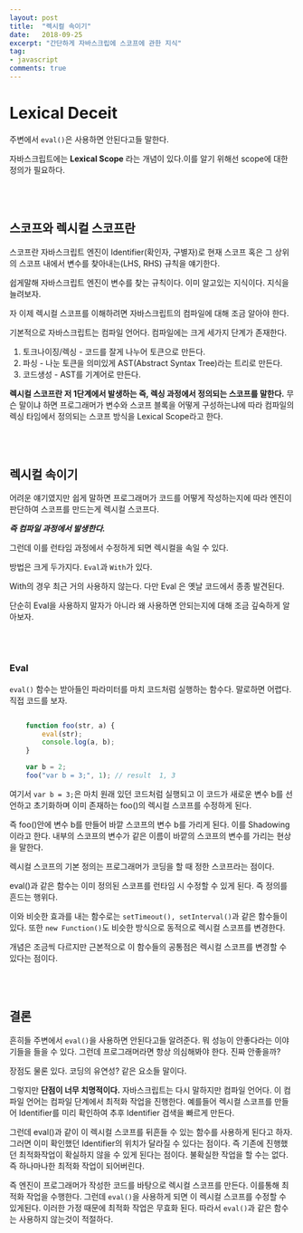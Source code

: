 ```yaml
---
layout: post
title:  "렉시컬 속이기"
date:   2018-09-25
excerpt: "간단하게 자바스크립에 스코프에 관한 지식"
tag:
- javascript
comments: true
---
```


# Lexical Deceit

주변에서 `eval()`은 사용하면 안된다고들 말한다.
<br>

자바스크립트에는 **Lexical Scope** 라는 개념이 있다.이를 알기 위해선 scope에 대한 정의가 필요하다.

<br>
<br>

## 스코프와 렉시컬 스코프란

스코프란 자바스크립트 엔진이 Identifier(확인자, 구별자)로 현재 스코프 혹은 그 상위의 스코프 내에서 변수를 찾아내는(LHS, RHS) 규칙을 얘기한다.
<br>

쉽게말해 자바스크립트 엔진이 변수를 찾는 규칙이다. 이미 알고있는 지식이다. 지식을 늘려보자.
<br>

자 이제 렉시컬 스코프를 이해하려면 자바스크립트의 컴파일에 대해 조금 알아야 한다.
<br>

기본적으로 자바스크립트는 컴파일 언어다. 컴파일에는 크게 세가지 단계가 존재한다.
<br>

1. 토크나이징/렉싱 - 코드를 잘게 나누어 토큰으로 만든다.
2. 파싱 - 나눈 토큰을 의미있게 AST(Abstract Syntax Tree)라는 트리로 만든다.
3. 코드생성 - AST를 기계어로 만든다.

**렉시컬 스코프란 저 1단계에서 발생하는 즉, 렉싱 과정에서 정의되는 스코프를 말한다.** 무슨 말이냐 하면 프로그래머가 변수와 스코프 블록을 어떻게 구성하는냐에 따라 컴파일의 렉싱 타임에서 정의되는 스코프 방식을 Lexical Scope라고 한다.

<br>
<br>

## 렉시컬 속이기

어려운 얘기였지만 쉽게 말하면 프로그래머가 코드를 어떻게 작성하는지에 따라 엔진이 판단하여 스코프를 만드는게 렉시컬 스코프다.
<br>

***즉 컴파일 과정에서 발생한다.***
<br>

그런데 이를 런타임 과정에서 수정하게 되면 렉시컬을 속일 수 있다.
<br>

방법은 크게 두가지다. `Eval`과 `With`가 있다.
<br>

With의 경우 최근 거의 사용하지 않는다. 다만 Eval 은 옛날 코드에서 종종 발견된다.
<br>

단순히 Eval을 사용하지 말자가 아니라 왜 사용하면 안되는지에 대해 조금 깊숙하게 알아보자.

<br>
<br>

### Eval

`eval()` 함수는 받아들인 파라미터를 마치 코드처럼 실행하는 함수다. 말로하면 어렵다. 직접 코드를 보자.

```javascript

    function foo(str, a) {
        eval(str);
        console.log(a, b);
    }

    var b = 2;
    foo("var b = 3;", 1); // result  1, 3
```

여기서 `var b = 3;`은 마치 원래 있던 코드처럼 실행되고 이 코드가 새로운 변수 b를 선언하고 초기화하며 이미 존재하는 foo()의 렉시컬 스코프를 수정하게 된다. 
<br>

즉 foo()안에 변수 b를 만들어 바깥 스코프의 변수 b를 가리게 된다. 이를 Shadowing 이라고 한다. 내부의 스코프의 변수가 같은 이름이 바깥의 스코프의 변수를 가리는 현상을 말한다.
<br>

렉시컬 스코프의 기본 정의는 프로그래머가 코딩을 할 때 정한 스코프라는 점이다.
<br>

eval()과 같은 함수는 이미 정의된 스코프를 런타임 시 수정할 수 있게 된다. 즉 정의를 흔드는 행위다.

이와 비슷한 효과를 내는 함수로는 `setTimeout(), setInterval()`과 같은 함수들이 있다. 또한 `new Function()`도 비슷한 방식으로 동적으로 렉시컬 스코프를 변경한다.
<br>

개념은 조금씩 다르지만 근본적으로 이 함수들의 공통점은 렉시컬 스코프를 변경할 수 있다는 점이다.

<br>
<br>

## 결론

흔히들 주변에서 `eval()`을 사용하면 안된다고들 알려준다. 뭐 성능이 안좋다라는 이야기들을 들을 수 있다. 그런데 프로그래머라면 항상 의심해봐야 한다. 진짜 안좋을까?
<br>

장점도 물론 있다. 코딩의 유연성? 같은 요소들 말이다.
<br>

그렇지만 **단점이 너무 치명적이다.** 자바스크립트는 다시 말하지만 컴파일 언어다. 이 컴파일 언어는 컴파일 단계에서 최적화 작업을 진행한다. 예를들어 렉시컬 스코프를 만들어 Identifier를 미리 확인하여 추후 Identifier 검색을 빠르게 만든다.
<br>

그런데 eval()과 같이 이 렉시컬 스코프를 뒤흔들 수 있는 함수를 사용하게 된다고 하자. 그러면 이미 확인했던 Identifier의 위치가 달라질 수 있다는 점이다. 즉 기존에 진행했던 최적화작업이 확실하지 않을 수 있게 된다는 점이다. 불확실한 작업을 할 수는 없다. 즉 하나마나한 최적화 작업이 되어버린다.
<br>

즉 엔진이 프로그래머가 작성한 코드를 바탕으로 렉시컬 스코프를 만든다. 이를통해 최적화 작업을 수행한다. 그런데 `eval()`을 사용하게 되면 이 렉시컬 스코프를 수정할 수 있게된다. 이러한 가정 때문에 최적화 작업은 무효화 된다. 따라서 `eval()`과 같은 함수는 사용하지 않는것이 적절하다.